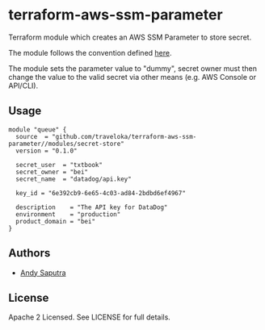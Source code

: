 terraform-aws-ssm-parameter
===========================
Terraform module which creates an AWS SSM Parameter to store secret.

The module follows the convention defined [here](https://29022131.atlassian.net/wiki/spaces/SI/pages/201963319/Secret+management+with+Parameter+Store).

The module sets the parameter value to "dummy", secret owner must then change the value to the valid secret via other means (e.g. AWS Console or API/CLI).

Usage
-----

```hcl
module "queue" {
  source  = "github.com/traveloka/terraform-aws-ssm-parameter//modules/secret-store"
  version = "0.1.0"

  secret_user  = "txtbook"
  secret_owner = "bei"
  secret_name  = "datadog/api.key"

  key_id = "6e392cb9-6e65-4c03-ad84-2bdbd6ef4967"

  description    = "The API key for DataDog"
  environment    = "production"
  product_domain = "bei"
}
```

Authors
-------

- [Andy Saputra](https://github.com/andysaputra)

License
-------

Apache 2 Licensed. See LICENSE for full details.
